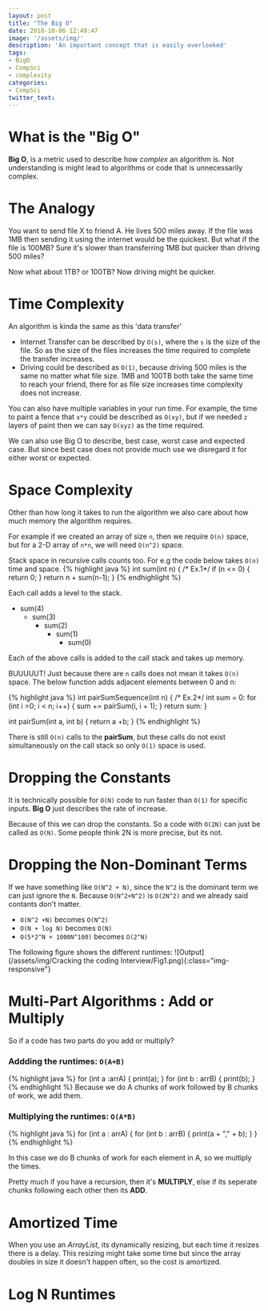 ```yaml
---
layout: post
title: "The Big O"
date: 2018-10-06 12:49:47
image: '/assets/img/'
description: 'An important concept that is easily overlooked'
tags:
- BigO
- CompSci
- complexity
categories:
- CompSci
twitter_text:
---
```


# What is the "Big O"
**Big O**, is a metric used to describe how *complex* an algorithm is. Not understanding is might lead to algorithms or code that is unnecessarily complex.

# The Analogy
You want to send file X to friend A. He lives 500 miles away. If the file was 1MB then sending it using the internet would be the quickest. But what if the file is 100MB? Sure it's slower than transferring 1MB but quicker than driving 500 miles?

Now what about 1TB? or 100TB? Now driving might be quicker. 

# Time Complexity

An algorithm is kinda the same as this 'data transfer'
- Internet Transfer can be described by `O(s)`, where the `s` is the size of the file. So as the size of the files increases the time required to complete the transfer increases.
- Driving could be described as `O(1)`, because driving 500 miles is the same no matter what file size. 1MB and 100TB both take the same time to reach your friend, there for as file size increases time complexity does not increase.

You can also have multiple variables in your run time. For example, the time to paint a fence that `x*y` could be described as `O(xy)`, but if we needed `z` layers of paint then we can say `O(xyz)` as the time required.

We can also use Big O to describe, best case, worst case and expected case. But since best case does not provide much use we disregard it for either worst or expected.  

# Space Complexity
Other than how long it takes to run the algorithm we also care about how much memory the algorithm requires. 

For example if we created an array of size `n`, then we require `O(n)` space, but for a 2-D array of `n*n`, we will need `O(n^2)` space.

Stack space in recursive calls counts too. For e.g the code below takes `O(n)` time and space.
{% highlight java %}
int sum(int n) { /* Ex.1*/
	if (n <= 0) {
		return 0;
	}
	return n + sum(n-1);
}
{% endhighlight %}

Each call adds a level to the stack.
- sum(4)
	- sum(3)
		- sum(2)
			- sum(1)
				- sum(0)

Each of the above calls is added to the call stack and takes up memory.

BUUUUUT! Just because there are `n` calls does not mean it takes `O(n)` space. The below function adds adjacent elements between 0 and n:

{% highlight java %}
int pairSumSequence(int n) { /* Ex.2*/
	int sum = 0:
	for (int i =0; i < n; i++) {
		sum += pairSum(i, i + 1);
	}
	return sum:
}

int pairSum(int a, int b) {
	return a +b;
}
{% endhighlight %}

There is still `O(n)` calls to the **pairSum**, but these calls do not exist simultaneously on the call stack so only `O(1)` space is used.

# Dropping the Constants
It is technically possible for `O(N)` code to run faster than `O(1)` for specific inputs. **Big O** just describes the rate of increase. 

Because of this we can drop the constants. So a code with `O(2N)` can just be called as `O(N)`. Some people think 2N is more precise, but its not.

# Dropping the Non-Dominant Terms
If we have something like `O(N^2 + N)`, since the `N^2` is the dominant term we can just ignore the `N`. Because `O(N^2+N^2)` is `O(2N^2)` and we already said contants don't matter.

- `O(N^2 +N)` becomes `O(N^2)`
- `O(N + log N)` becomes `O(N)`
- `O(5*2^N + 1000N^100)` becomes `O(2^N)`

The following figure shows the different runtimes:
![Output](/assets/img/Cracking the coding Interview/Fig1.png){:class="img-responsive"}

# Multi-Part Algorithms : Add or Multiply
So if a code has two parts do you add or multiply?

### Addding the runtimes: `O(A+B)`
{% highlight java %}
for (int a :arrA) {
	print(a);
}
for (int b : arrB) {
	print(b);
}
{% endhighlight %}
Because we do A chunks of work followed by B chunks of work, we add them.

### Multiplying the runtimes: `O(A*B)`
{% highlight java %}
for (int a : arrA) {
	for (int b : arrB) {
		print(a + "," + b);
	}
}
{% endhighlight %}

In this case we do B chunks of work for each element in A, so we multiply the times.

Pretty much if you have a recursion, then it's **MULTIPLY**, else if its seperate chunks following each other then its **ADD**.

# Amortized Time

When you use an *ArrayList*, its dynamically resizing, but each time it resizes there is a delay. This resizing might take some time but since the array doubles in size it doesn't happen often, so the cost is amortized.

# Log N Runtimes

